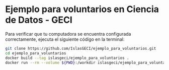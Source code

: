 # Ejemplo para voluntarios en Ciencia de Datos - GECI

Para verificar que tu computadora se encuentra configurada correctamente, ejecuta el
siguiente código en la terminal:

```bash
git clone https://github.com/IslasGECI/ejemplo_para_voluntarios.git
cd ejemplo_para_voluntarios
docker build --tag islasgeci/ejemplo_para_voluntarios .
docker run --rm --volume ${PWD}:/workdir islasgeci/ejemplo_para_voluntarios
```
